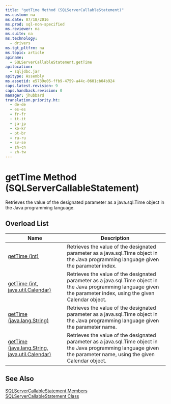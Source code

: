 ```yaml
---
title: "getTime Method (SQLServerCallableStatement)"
ms.custom: na
ms.date: 07/18/2016
ms.prod: sql-non-specified
ms.reviewer: na
ms.suite: na
ms.technology: 
  - drivers
ms.tgt_pltfrm: na
ms.topic: article
apiname: 
  - SQLServerCallableStatement.getTime
apilocation: 
  - sqljdbc.jar
apitype: Assembly
ms.assetid: e5739e05-ffb9-4759-a44c-0601cb04b924
caps.latest.revision: 9
caps.handback.revision: 0
manager: jhubbard
translation.priority.ht: 
  - de-de
  - es-es
  - fr-fr
  - it-it
  - ja-jp
  - ko-kr
  - pt-br
  - ru-ru
  - sv-se
  - zh-cn
  - zh-tw
---
```

# getTime Method (SQLServerCallableStatement)
  Retrieves the value of the designated parameter as a java.sql.Time object in the Java programming language.  
  
## Overload List  
  
|Name|Description|  
|----------|-----------------|  
|[getTime (int)](../content/getTime-Method--int-.md)|Retrieves the value of the designated parameter as a java.sql.Time object in the Java programming language given the parameter index.|  
|[getTime (int, java.util.Calendar)](../content/getTime-Method--int--java.util.Calendar-.md)|Retrieves the value of the designated parameter as a java.sql.Time object in the Java programming language given the parameter index, using the given Calendar object.|  
|[getTime (java.lang.String)](../content/getTime-Method--java.lang.String-.md)|Retrieves the value of the designated parameter as a java.sql.Time object in the Java programming language given the parameter name.|  
|[getTime (java.lang.String, java.util.Calendar)](../content/getTime-Method--java.lang.String--java.util.Calendar-.md)|Retrieves the value of the designated parameter as a java.sql.Time object in the Java programming language given the parameter name, using the given Calendar object.|  
  
## See Also  
 [SQLServerCallableStatement Members](../content/SQLServerCallableStatement-Members.md)   
 [SQLServerCallableStatement Class](../content/SQLServerCallableStatement-Class.md)  
  
  